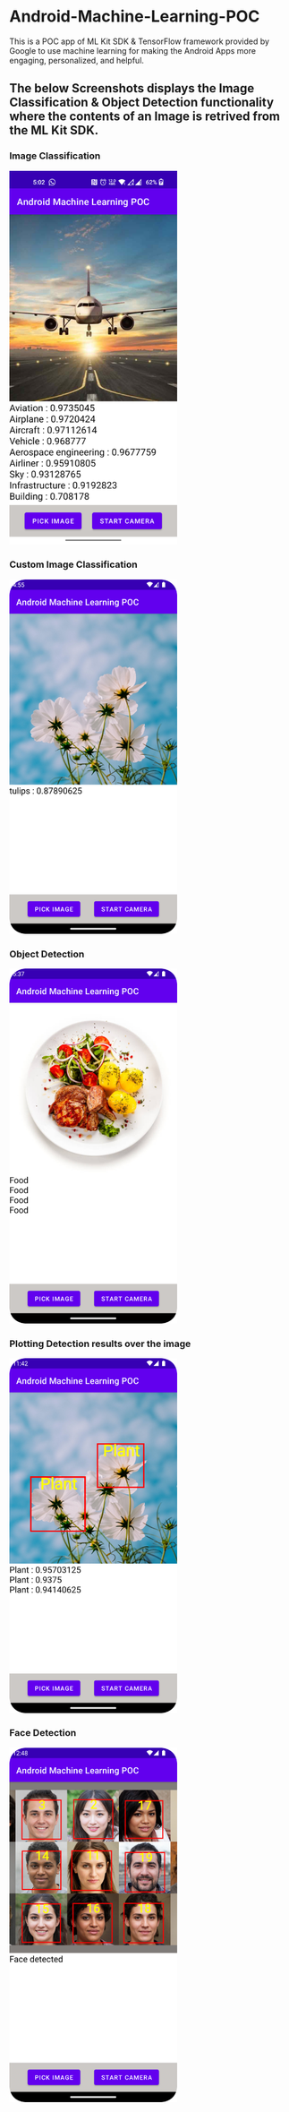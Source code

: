 # <h1>Android-Machine-Learning-POC</h1>
This is a POC app of ML Kit SDK & TensorFlow framework provided by Google to use machine learning for making the Android Apps more engaging, personalized, and helpful.

<h2>
The below Screenshots displays the Image Classification & Object Detection functionality where the contents of an Image is retrived from the ML Kit SDK.
</h2>

<h3>Image Classification</h3>
<img src="ImageLabelling.png" width="300px">


<h3>Custom Image Classification</h3>
<img src="FlowerIdentification.png" width="300px">

<h3>Object Detection</h3>
<img src="ObjectDetection.png" width="300px">

<h3>Plotting Detection results over the image</h3>
<img src="PlottingResult.png" width="300px">

<h3>Face Detection</h3>
<img src="FaceDetection.png" width="300px">
